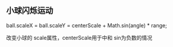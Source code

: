 ## 小球闪烁运动

ball.scaleX = ball.scaleY = centerScale + Math.sin(angle) * range;

改变小球的 scale属性，centerScale用于中和 sin为负数的情况
